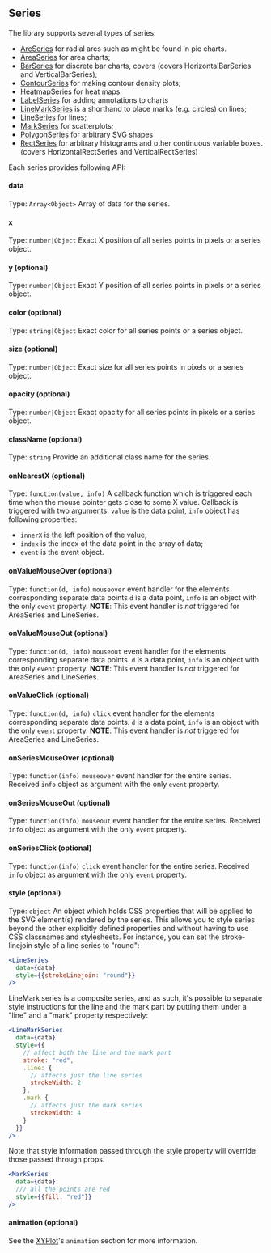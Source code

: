## Series

The library supports several types of series:

* [ArcSeries](arc-series.md) for radial arcs such as might be found in pie charts.
* [AreaSeries](area-series.md) for area charts;
* [BarSeries](bar-series.md) for discrete bar charts, covers (covers HorizontalBarSeries and VerticalBarSeries);
* [ContourSeries](contour-series.md) for making contour density plots;
* [HeatmapSeries](heatmap-series.md) for heat maps.
* [LabelSeries](label-series.md) for adding annotations to charts
* [LineMarkSeries](line-series.md) is a shorthand to place marks (e.g. circles) on lines;
* [LineSeries](line-series.md) for lines;
* [MarkSeries](mark-series.md) for scatterplots;
* [PolygonSeries](polygon-series.md) for arbitrary SVG shapes
* [RectSeries](rect-series.md) for arbitrary histograms and other continuous variable boxes. (covers HorizontalRectSeries and VerticalRectSeries)

Each series provides following API:

#### data
Type: `Array<Object>`
Array of data for the series.

#### x
Type: `number|Object`
Exact X position of all series points in pixels or a series object.

#### y (optional)
Type: `number|Object`
Exact Y position of all series points in pixels or a series object.

#### color (optional)
Type: `string|Object`
Exact color for all series points or a series object.

#### size (optional)
Type: `number|Object`
Exact size for all series points in pixels or a series object.

#### opacity (optional)
Type: `number|Object`
Exact opacity for all series points in pixels or a series object.

#### className (optional)
Type: `string`
Provide an additional class name for the series.

#### onNearestX (optional)
Type: `function(value, info)`
A callback function which is triggered each time when the mouse pointer gets close to some X value.
Callback is triggered with two arguments. `value` is the data point, `info` object has following properties:
- `innerX` is the left position of the value;
- `index` is the index of the data point in the array of data;
- `event` is the event object.

#### onValueMouseOver (optional)
Type: `function(d, info)`
`mouseover` event handler for the elements corresponding separate data points `d` is a data point, `info` is an object with the only `event` property.
**NOTE**: This event handler is *not* triggered for AreaSeries and LineSeries.

#### onValueMouseOut (optional)
Type: `function(d, info)`
`mouseout` event handler for the elements corresponding separate data points. `d` is a data point, `info` is an object with the only `event` property.
**NOTE**: This event handler is *not* triggered for AreaSeries and LineSeries.

#### onValueClick (optional)
Type: `function(d, info)`
`click` event handler for the elements corresponding separate data points. `d` is a data point, `info` is an object with the only `event` property.
**NOTE**: This event handler is *not* triggered for AreaSeries and LineSeries.

#### onSeriesMouseOver (optional)
Type: `function(info)`
`mouseover` event handler for the entire series. Received `info` object as argument with the only `event` property.

#### onSeriesMouseOut (optional)
Type: `function(info)`
`mouseout` event handler for the entire series. Received `info` object as argument with the only `event` property.

#### onSeriesClick (optional)
Type: `function(info)`
`click` event handler for the entire series. Received `info` object as argument with the only `event` property.

#### style (optional)
Type: `object`
An object which holds CSS properties that will be applied to the SVG element(s) rendered by the series. This allows you to style series beyond the other explicitly defined properties and without having to use CSS classnames and stylesheets. For instance, you can set the stroke-linejoin style of a line series to "round":
```jsx
<LineSeries
  data={data}
  style={{strokeLinejoin: "round"}}
/>
```
LineMark series is a composite series, and as such, it's possible to separate style instructions for the line and the mark part by putting them under a "line" and a "mark" property respectively:

```jsx
<LineMarkSeries
  data={data}
  style={{
  	// affect both the line and the mark part
  	stroke: "red",
  	.line: {
  	  // affects just the line series
  	  strokeWidth: 2
  	},
  	.mark {
  	  // affects just the mark series
  	  strokeWidth: 4
  	}
  }}
/>
```

Note that style information passed through the style property will override those passed through props.
```jsx
<MarkSeries
  data={data}
  /// all the points are red
  style={{fill: "red"}}
/>
```

#### animation (optional)
See the [XYPlot](xy-plot.md)'s `animation` section for more information.
